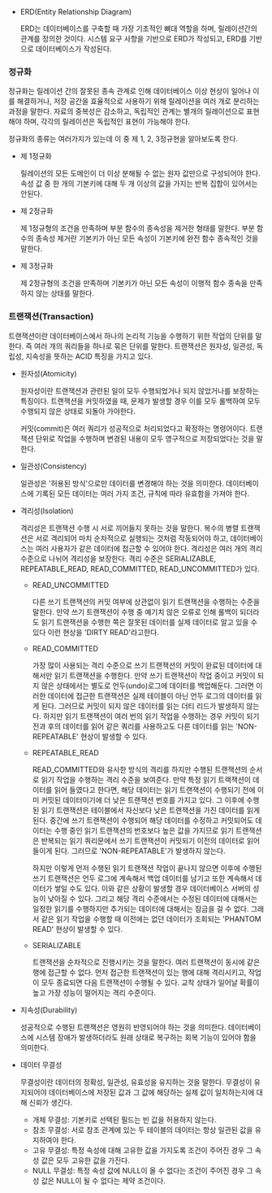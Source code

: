 * ERD(Entity Relationship Diagram)

    ERD는 데이터베이스를 구축할 때 가장 기초적인 뼈대 역할을 하며, 릴레이션간의 관계를 정의한 것이다. 시스템 요구 사항을 기반으로 ERD가 작성되고, ERD를 기반으로 데이터베이스가 작성된다.

### 정규화

정규화는 릴레이션 간의 잘못된 종속 관계로 인해 데이터베이스 이상 현상이 일어나 이를 해결하거나, 저장 공간을 효율적으로 사용하기 위해 릴레이션을 여러 개로 분리하는 과정을 말한다. 자료의 중복성은 감소하고, 독립적인 관계는 별개의 릴레이션으로 표현해야 하며, 각각의 릴레이션은 독립적인 표현이 가능해야 한다.

정규화의 종류는 여러가지가 있는데 이 중 제 1, 2, 3정규현을 알아보도록 한다.

* 제 1정규화

    릴레이션의 모든 도메인이 더 이상 분해될 수 없는 원자 값만으로 구성되어야 한다. 속성 값 중 한 개의 기본키에 대해 두 개 이상의 값을 가지는 반복 집합이 있어서는 안된다.

* 제 2정규화

    제 1정규형의 조건을 만족하며 부분 함수의 종속성을 제거한 형태를 말한다. 부분 함수의 종속성 제거란 기본키가 아닌 모든 속성이 기본키에 완전 함수 종속적인 것을 말한다.

* 제 3정규화

    제 2정규형의 조건을 만족하며 기본키가 아닌 모든 속성이 이행적 함수 종속을 만족하지 않는 상태를 말한다.

### 트랜잭션(Transaction)

트랜잭션이란 데이터베이스에서 하나의 논리적 기능을 수행하기 위한 작업의 단위를 말한다. 즉 여러 개의 쿼리들을 하나로 묶은 단위를 말한다. 트랜잭션은 원자성, 일관성, 독립성, 지속성을 뜻하는 ACID 특징을 가지고 있다.

* 원자성(Atomicity)

    원자성이란 트랜잭션과 관련된 일이 모두 수행되었거나 되지 않았거나를 보장하는 특징이다. 트랜잭션을 커밋하였을 때, 문제가 발생할 경우 이를 모두 롤백하여 모두 수행되지 않은 상태로 되돌아 가야한다.

    커밋(commit)은 여러 쿼리가 성공적으로 처리되었다고 확정하는 명령어이다. 트랜잭션 단위로 작업을 수행하며 변경된 내용이 모두 영구적으로 저장되었다는 것을 말한다.

* 일관성(Consistency)

    일관성은 '허용된 방식'으로만 데이터를 변경해야 하는 것을 의미한다. 데이터베이스에 기록된 모든 데이터는 여러 가지 조건, 규칙에 따라 유효함을 가져야 한다.

* 격리성(Isolation)

    격리성은 트랜잭션 수행 시 서로 끼어들지 못하는 것을 말한다. 복수의 병렬 트랜잭션은 서로 격리되어 마치 순차적으로 실행되는 것처럼 작동되어야 하고, 데이터베이스는 여러 사용자가 같은 데이터에 접근할 수 있어야 한다. 격리성은 여러 개의 격리 수준으로 나뉘어 격리성을 보장한다. 격리 수준은 SERIALIZABLE, REPEATABLE_READ, READ_COMMITTED, READ_UNCOMMITTED가 있다.

    + READ_UNCOMMITTED

        다른 쓰기 트랜잭션의 커밋 여부에 상관없이 읽기 트랜잭션을 수행하는 수준을 말한다. 만약 쓰기 트랜잭션이 수행 중 예기치 않은 오류로 인해 롤백이 되더라도 읽기 트랜잭션을 수행한 쪽은 잘못된 데이터를 실제 데이터로 알고 있을 수 있다 이런 현상을 'DIRTY READ'라고한다.

    + READ_COMMITTED

        가장 많이 사용되는 격리 수준으로 쓰기 트랜잭션의 커밋이 완료된 데이터에 대해서만 읽기 트랜잭션을 수행한다. 만약 쓰기 트랜잭션이 작업 중이고 커밋이 되지 않은 상태에서는 별도로 언두(undo)로그에 데이터를 백업해둔다. 그러면 이러한 데이터에 접근한 트랜잭션은 실제 테이블이 아닌 언두 로그의 데이터를 읽게 된다. 그러므로 커밋이 되지 않은 데이터를 읽는 더티 리드가 발생하지 않는다. 하지만 읽기 트랜잭션이 여러 번의 읽기 작업을 수행하는 경우 커밋이 되기 전과 후의 데이터를 읽어 같은 쿼리를 사용하고도 다른 데이터를 읽는 'NON-REPEATABLE' 현상이 발생할 수 있다.

    + REPEATABLE_READ

        READ_COMMITTED와 유사한 방식의 격리를 하지만 수행된 트랜잭션의 순서로 읽기 작업을 수행하는 격리 수준을 보여준다. 만약 특정 읽기 트랙잭션이 데이터를 읽어 들였다고 한다면, 해당 데이터는 읽기 트랜잭션이 수행되기 전에 이미 커밋된 데이터이기에 더 낮은 트랜잭션 번호를 가지고 있다. 그 이후에 수행된 읽기 트랜잭션은 테이블에서 자신보다 낮은 트랜잭션을 가진 데이터를 읽게 된다. 중간에 쓰기 트랜잭션이 수행되어 해당 데이터를 수정하고 커밋되어도 데이터는 수행 중인 읽기 트랜잭션의 번호보다 높은 값을 가지므로 읽기 트랜잭션은 반복되는 읽기 쿼리문에서 쓰기 트랜잭션이 커밋되기 이전의 데이터로 읽어들이게 된다. 그러므로 'NON-REPEATABLE'가 발생하지 않는다.
        
        하지만 이렇게 먼저 수행된 읽기 트랜잭션 작업이 끝나지 않으면 이후에 수행된 쓰기 트랜잭션은 언두 로그에 계속해서 백업 데이터를 남기고 또한 계속해서 데이터가 쌓일 수도 있다. 이와 같은 상황이 발생할 경우 데이터베이스 서버의 성능이 낮아질 수 있다. 그리고 해당 격리 수준에서는 수정된 데이터에 대해서는 일정한 읽기를 수행하지만 추가되는 데이터에 대해서는 잠금을 걸 수 없다. 그래서 같은 읽기 작업을 수행할 때 이전에는 없던 데이터가 조회되는 'PHANTOM READ' 현상이 발생할 수 있다.

    + SERIALIZABLE

        트랜잭션을 순차적으로 진행시키는 것을 말한다. 여러 트랜잭션이 동시에 같은 행에 접근할 수 없다. 먼저 접근한 트랜잭션이 있는 행에 대해 격리시키고, 작업이 모두 종료되면 다음 트랜잭션이 수행될 수 있다. 교착 상태가 일어날 확률이 높고 가장 성능이 떨어지는 격리 수준이다.

* 지속성(Durability)

    성공적으로 수행된 트랜잭션은 영원히 반영되어야 하는 것을 의미한다. 데이터베이스에 시스템 장애가 발생하더라도 원래 상태로 복구하는 회복 기능이 있어야 함을 의미한다.

* 데이터 무결성

    무결성이란 데이터의 정확성, 일관성, 유효성을 유지하는 것을 말한다. 무결성이 유지되어야 데이터베이스에 저장된 값과 그 값에 해당하는 실제 값이 일치하는지에 대해 신뢰가 생긴다.

    + 개체 무결성: 기본키로 선택된 필드는 빈 값을 허용하지 않는다.
    + 참조 무결성: 서로 참조 관계에 있는 두 테이블의 데이터는 항상 일관된 값을 유지하여야 한다.
    + 고유 무결성: 특정 속성에 대해 고유한 값을 가지도록 조건이 주어진 경우 그 속성 값은 모두 고유한 값을 가진다.
    + NULL 무결성: 특정 속성 값에 NULL이 올 수 없다는 조건이 주어진 경우 그 속성 값은 NULL이 될 수 없다는 제약 조건이다.